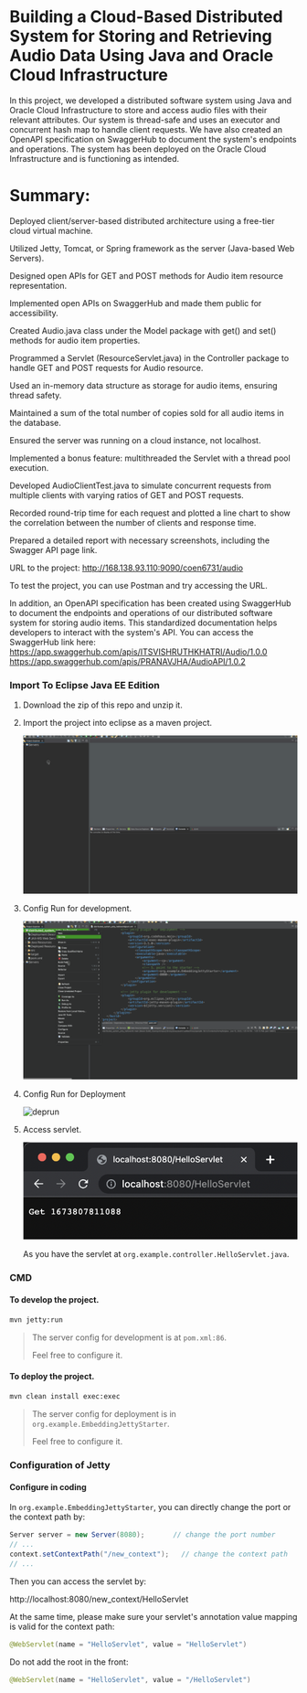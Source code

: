 # Building a Cloud-Based Distributed System for Storing and Retrieving Audio Data Using Java and Oracle Cloud Infrastructure

In this project, we developed a distributed software system using Java and Oracle Cloud Infrastructure to store and access audio files with their 
relevant attributes. Our system is thread-safe and uses an executor and concurrent hash map to handle client requests. We have also created an OpenAPI 
specification on SwaggerHub to document the system's endpoints and operations. The system has been deployed on the Oracle Cloud Infrastructure and is 
functioning as intended.

# Summary:

Deployed client/server-based distributed architecture using a free-tier cloud virtual machine.

Utilized Jetty, Tomcat, or Spring framework as the server (Java-based Web Servers).

Designed open APIs for GET and POST methods for Audio item resource representation.

Implemented open APIs on SwaggerHub and made them public for accessibility.

Created Audio.java class under the Model package with get() and set() methods for audio item properties.

Programmed a Servlet (ResourceServlet.java) in the Controller package to handle GET and POST requests for Audio resource.

Used an in-memory data structure as storage for audio items, ensuring thread safety.

Maintained a sum of the total number of copies sold for all audio items in the database.

Ensured the server was running on a cloud instance, not localhost.

Implemented a bonus feature: multithreaded the Servlet with a thread pool execution.

Developed AudioClientTest.java to simulate concurrent requests from multiple clients with varying ratios of GET and POST requests.

Recorded round-trip time for each request and plotted a line chart to show the correlation between the number of clients and response time.

Prepared a detailed report with necessary screenshots, including the Swagger API page link.


URL to the project: http://168.138.93.110:9090/coen6731/audio

To test the project, you can use Postman and try accessing the URL.

In addition, an OpenAPI specification has been created using SwaggerHub to document the endpoints and operations of our distributed software system for storing audio items. This standardized documentation helps developers to interact with the system's API. You can access the SwaggerHub link here: https://app.swaggerhub.com/apis/ITSVISHRUTHKHATRI/Audio/1.0.0
https://app.swaggerhub.com/apis/PRANAVJHA/AudioAPI/1.0.2

### Import To Eclipse Java EE Edition

1. Download the zip of this repo and unzip it.

2. Import the project into eclipse as a maven project.

   ![import](img/import.gif)

3. Config Run for development.

   ![](img/jettyrun.gif)

4. Config Run for Deployment

   ![deprun](img/deprun.gif)

5. Access servlet.

   ![image-20230115133718047](img/get.png)

   As you have the servlet at `org.example.controller.HelloServlet.java`.



### CMD

#### To develop the project.

``` bash 
mvn jetty:run
```

> The server config for development is at `pom.xml:86`.
>
> Feel free to configure it.



#### To deploy the project.

``` bash
mvn clean install exec:exec
```
> The server config for deployment is in `org.example.EmbeddingJettyStarter`.
>
> Feel free to configure it.



### Configuration of Jetty

#### Configure in coding

In `org.example.EmbeddingJettyStarter`, you can directly change the port or the context path by:

``` java
Server server = new Server(8080);		// change the port number 
// ...
context.setContextPath("/new_context");   // change the context path
// ...
```

Then you can access the servlet by:

http://localhost:8080/new_context/HelloServlet

At the same time, please make sure your servlet's annotation value mapping is valid for the context path:

``` java
@WebServlet(name = "HelloServlet", value = "HelloServlet")
```

Do not add the root in the front:

``` java
@WebServlet(name = "HelloServlet", value = "/HelloServlet")
```

